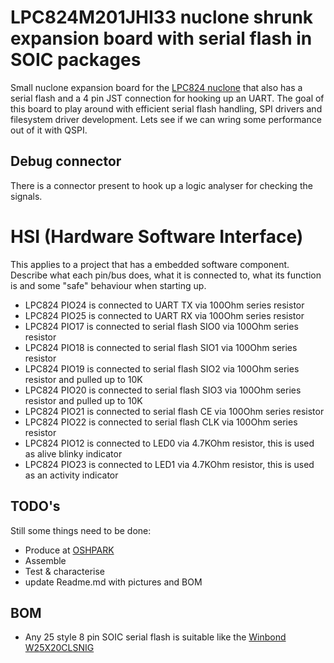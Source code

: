 # LPC824M201JHI33 nuclone shrunk expansion board with serial flash in SOIC packages
Small nuclone expansion board for the [LPC824 nuclone](https://github.com/Squantor/squantorDevelBoards/tree/master/hardware/nuclone_LPC824M201JHI33/README.md) that also has a serial flash and a 4 pin JST connection for hooking up an UART. The goal of this board to play around with efficient serial flash handling, SPI drivers and filesystem driver development. Lets see if we can wring some performance out of it with QSPI.
## Debug connector
There is a connector present to hook up a logic analyser for checking the signals.
# HSI (Hardware Software Interface)
This applies to a project that has a embedded software component. Describe what each pin/bus does, what it is connected to, what its function is and some "safe" behaviour when starting up.
* LPC824 PIO24 is connected to UART TX via 100Ohm series resistor
* LPC824 PIO25 is connected to UART RX via 100Ohm series resistor
* LPC824 PIO17 is connected to serial flash SIO0 via 100Ohm series resistor
* LPC824 PIO18 is connected to serial flash SIO1 via 100Ohm series resistor
* LPC824 PIO19 is connected to serial flash SIO2 via 100Ohm series resistor and pulled up to 10K
* LPC824 PIO20 is connected to serial flash SIO3 via 100Ohm series resistor and pulled up to 10K
* LPC824 PIO21 is connected to serial flash CE via 100Ohm series resistor
* LPC824 PIO22 is connected to serial flash CLK via 100Ohm series resistor
* LPC824 PIO12 is connected to LED0 via 4.7KOhm resistor, this is used as alive blinky indicator
* LPC824 PIO23 is connected to LED1 via 4.7KOhm resistor, this is used as an activity indicator
## TODO's
Still some things need to be done:
* Produce at [OSHPARK](https://oshpark.com/)
* Assemble
* Test & characterise
* update Readme.md with pictures and BOM
## BOM
* Any 25 style 8 pin SOIC serial flash is suitable like the [Winbond W25X20CLSNIG](https://lcsc.com/product-detail/FLASH_Winbond-Elec-W25X20CLSNIG_C34591.html)

